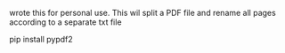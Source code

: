 wrote this for personal use. This wil split a PDF file and rename all pages according to a separate txt file

pip install pypdf2
